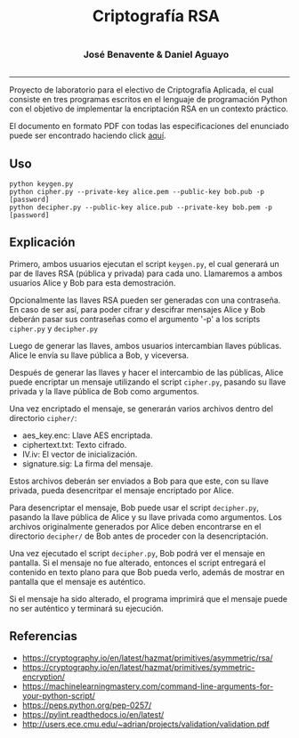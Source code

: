 <div id="user-content-toc" align="center">
  <ul>
    <summary>
      <h1 style="display: inline-block;">Criptografía RSA</h1><br/>
      <h3 style="display: inline-block;">José Benavente & Daniel Aguayo</h3>
    </summary>
  </ul>
</div>

<hr/>

Proyecto de laboratorio para el electivo de Criptografía Aplicada, el cual
consiste en tres programas escritos en el lenguaje de programación Python
con el objetivo de implementar la encriptación RSA en un contexto
práctico.

El documento en formato PDF con todas las especificaciones del enunciado
puede ser encontrado haciendo click [aquí](https://github.com/BGMP/Criptografia-RSA/blob/master/docs/Enunciado.pdf).

Uso
---
```
python keygen.py
python cipher.py --private-key alice.pem --public-key bob.pub -p [password]
python decipher.py --public-key alice.pub --private-key bob.pem -p [password]
```

Explicación
---
Primero, ambos usuarios ejecutan el script `keygen.py`, el cual generará un
par de llaves RSA (pública y privada) para cada uno. Llamaremos a ambos
usuarios Alice y Bob para esta demostración.

Opcionalmente las llaves RSA pueden ser generadas con una contraseña. En caso
de ser así, para poder cifrar y descifrar mensajes Alice y Bob deberán pasar
sus contraseñas como el argumento '-p' a los scripts `cipher.py` y `decipher.py`

Luego de generar las llaves, ambos usuarios intercambian llaves públicas.
Alice le envía su llave pública a Bob, y viceversa.

Después de generar las llaves y hacer el intercambio de las públicas, Alice
puede encriptar un mensaje utilizando el script `cipher.py`, pasando su
llave privada y la llave pública de Bob como argumentos.

Una vez encriptado el mensaje, se generarán varios archivos dentro del
directorio `cipher/`:
  * aes_key.enc: Llave AES encriptada.
  * ciphertext.txt: Texto cifrado.
  * IV.iv: El vector de inicialización.
  * signature.sig: La firma del mensaje.

Estos archivos deberán ser enviados a Bob para que este, con su llave privada,
pueda desencritpar el mensaje encriptado por Alice.

Para desencriptar el mensaje, Bob puede usar el script `decipher.py`, pasando la
llave pública de Alice y su llave privada como argumentos. Los archivos
originalmente generados por Alice deben encontrarse en el directorio `decipher/`
de Bob antes de proceder con la desencriptación.

Una vez ejecutado el script `decipher.py`, Bob podrá ver el mensaje en pantalla.
Si el mensaje no fue alterado, entonces el script entregará el contenido en
texto plano para que Bob pueda verlo, además de mostrar en pantalla que el
mensaje es auténtico.

Si el mensaje ha sido alterado, el programa imprimirá que el mensaje puede no
ser auténtico y terminará su ejecución.

Referencias
---
* https://cryptography.io/en/latest/hazmat/primitives/asymmetric/rsa/
* https://cryptography.io/en/latest/hazmat/primitives/symmetric-encryption/
* https://machinelearningmastery.com/command-line-arguments-for-your-python-script/
* https://peps.python.org/pep-0257/
* https://pylint.readthedocs.io/en/latest/
* http://users.ece.cmu.edu/~adrian/projects/validation/validation.pdf

